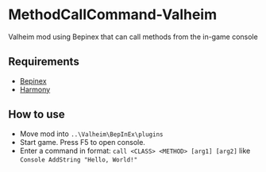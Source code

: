# MethodCallCommand-Valheim
Valheim mod using Bepinex that can call methods from the in-game console

## Requirements
- [Bepinex](https://github.com/BepInEx/BepInEx/releases)
- [Harmony](https://github.com/pardeike/Harmony)

## How to use
- Move mod into `..\Valheim\BepInEx\plugins`
- Start game. Press F5 to open console.
- Enter a command in format: `call <CLASS> <METHOD> [arg1] [arg2]` like `Console AddString "Hello, World!"`
